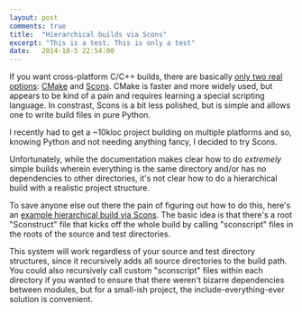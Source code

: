 ```yaml
---
layout: post
comments: true
title:  "Hierarchical builds via Scons"
excerpt: "This is a test. This is only a test"
date:   2014-10-5 22:54:00
---
```


If you want cross-platform C/C++ builds, there are basically [only two real options](http://stackoverflow.com/a/18291580):
[CMake](http://www.cmake.org) and [Scons](http://www.scons.org). CMake is faster and more widely used, but appears to be kind of a pain and requires learning a special scripting language. In constrast, Scons is a bit less polished, but is simple and allows one to write build files in pure Python.

I recently had to get a ~10kloc project building on multiple platforms and so, knowing Python and not needing anything fancy, I decided to try Scons.

Unfortunately, while the documentation makes clear how to do *extremely* simple builds wherein everything is the same directory and/or has no dependencies to other directories, it's not clear how to do a hierarchical build with a realistic project structure.

To save anyone else out there the pain of figuring out how to do this, here's an [example hierarchical build via Scons](https://github.com/dblalock/scons-example). The basic idea is that there's a root "Sconstruct" file that kicks off the whole build by calling "sconscript" files in the roots of the source and test directories.

This system will work regardless of your source and test directory structures, since it recursively adds all source directories to the build path. You could also recursively call custom "sconscript" files within each directory if you wanted to ensure that there weren't bizarre dependencies between modules, but for a small-ish project, the include-everything-ever solution is convenient.
